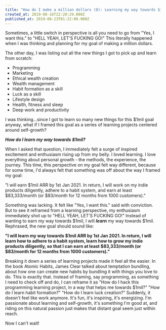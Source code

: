 ```yaml
---
title: "How do I make a million dollars (8): Learning my way towards $1mil"
created_at: 2019-08-16T22:20:29.000Z
published_at: 2019-08-23T01:22:09.000Z
---
```

Sometimes, a little switch in perspective is all you need to go from "Yes, I want this." to "HELL YEAH, LET'S FUCKING GO!" This literally happened when I was thinking and planning for my goal of making a million dollars. 

  

The other day, I was listing out all the new things I got to pick up and learn from scratch:

  

*   Programming
*   Marketing
*   Ethical wealth creation 
*   Wealth management
*   Habit formation as a skill
*   Luck as a skill
*   Lifestyle design
*   Health, fitness and sleep
*   Deep work and productivity

  

I was thinking...since I got to learn so many new things for this $1mil goal anyway, what if I framed this goal as a series of learning projects centered around self-growth? 

  

_**How do I learn my way towards $1mil?**_

  

When I asked that question, I immediately felt a surge of inspired excitement and enthusiasm rising up from my belly. I loved learning. I love everything about personal growth - the methods, the experience, the journey. This time, this perspective on my goal felt way different, because for some time, I'd always felt that something was off about the way I framed my goal:

  

"I will earn $1mil ARR by 1st Jan 2021. In return, I will work on my indie products diligently, adhere to a habit system, and earn at least $83,333/month (or $83/month for 12 months from 1000 customers)."

  

Something was lacking. It felt like "Yes, I want this." said with conviction. But to see it reframed from a learning perspective, my enthusiasm immediately shot up to "HELL YEAH, LET'S FUCKING GO!" Instead of wanting to earn my way towards $1mil, I will _**learn**_ my way towards $1mil. Rephrased, the new goal should sound like:

  

**"I will learn my way towards $1mil ARR by 1st Jan 2021. In return, I will learn how to adhere to a habit system, learn how to grow my indie products diligently, so that I can earn at least $83,333/month (or $83/month for 12 months from 1000 customers)."**

  

Breaking it down a series of learning projects made it feel all the easier. In the book Atomic Habits, James Clear talked about temptation bundling, about how one can create new habits by bundling it with things you love to do. This is exactly that. Instead of framing, say programming, as something I need to check off and do, I can reframe it as "How do I hack this programming learning project, in a way that helps me towards $1mil?" "How do I learn habit formation?" "How do I learn luck creation?" Suddenly, it doesn't feel like work anymore. It's fun, it's inspiring, it's energizing. I'm passionate about learning and self-growth, it's something I'm good at, and riding on this natural passion just makes that distant goal seem just within reach. 

  

Now I can't wait!

